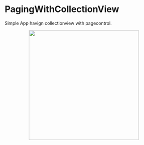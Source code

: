# PagingWithCollectionView

Simple App havign collectionview with pagecontrol.
<p align="center">
  <img src="https://github.com/maniyarpayal/PagingWithCollectionView/blob/master/working.gif" width="350"/>
  </p>
